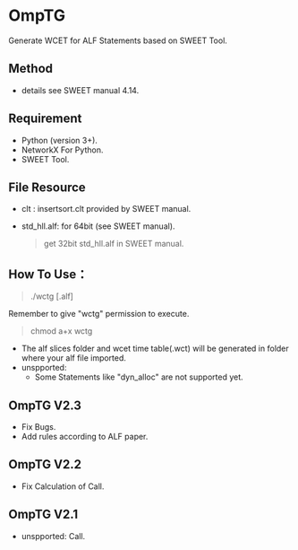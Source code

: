 # OmpTG
Generate WCET for ALF Statements based on SWEET Tool.

## Method
- details see SWEET manual 4.14.

## Requirement
- Python (version 3+).
- NetworkX For Python.
- SWEET Tool.

## File Resource
- clt : insertsort.clt provided by SWEET manual.

- std_hll.alf: for 64bit (see SWEET manual).

  > get 32bit std_hll.alf in SWEET manual.

## How To Use：
> ./wctg [.alf]

Remember to give "wctg" permission to execute. 
> chmod a+x wctg

- The alf slices folder and wcet time table(.wct) will be generated in folder where your alf file imported.
- unspported:
    - Some Statements like "dyn_alloc" are not supported yet.



## OmpTG V2.3

- Fix Bugs.
- Add rules according to ALF paper.

## OmpTG V2.2

- Fix Calculation of Call.

## OmpTG V2.1

- unspported: Call.
